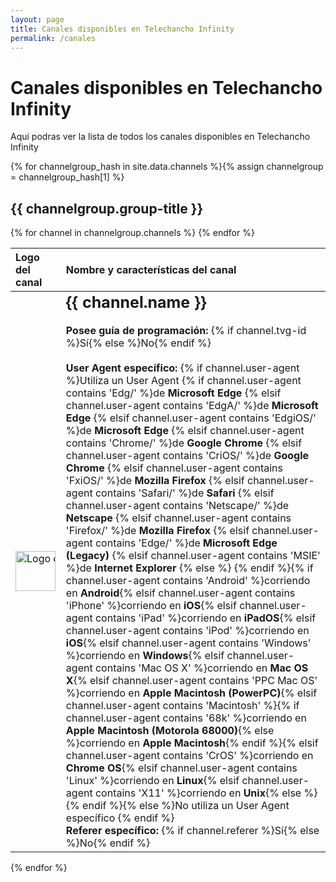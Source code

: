 ```yaml
---
layout: page
title: Canales disponibles en Telechancho Infinity
permalink: /canales
---
```

# Canales disponibles en Telechancho Infinity 
Aqui podras ver la lista de todos los canales disponibles en Telechancho Infinity

{% for channelgroup_hash in site.data.channels %}{% assign channelgroup = channelgroup_hash[1] %}
## {{ channelgroup.group-title }}
<table>
  <thead>
    <tr><th align="left">Logo del canal</th><th align="left">Nombre y características del canal</th></tr>
  </thead>
  <tbody>
    {% for channel in channelgroup.channels %}
    <tr>
      <td nowrap>
        <img alt='Logo de {{ channel.name }}' width='64' src='https://telechancho-infinity.github.io/{% if channel.channel-type %}{{ channel.channel-type }}{% else %}tv{% endif %}logos/{{ channel.logo }}'/>
      </td>
      <td><b style='font-size:25px'>{{ channel.name }}</b>
        <br>
        <br>
        <b>Posee guía de programación:</b> {% if channel.tvg-id %}Sí{% else %}No{% endif %}
        <br>
        <br>
        <b>User Agent específico:</b> {% if channel.user-agent %}Utiliza un User Agent {% if channel.user-agent contains 'Edg/' %}de <b>Microsoft Edge</b> {% elsif channel.user-agent contains 'EdgA/' %}de <b>Microsoft Edge</b> {% elsif channel.user-agent contains 'EdgiOS/' %}de <b>Microsoft Edge</b> {% elsif channel.user-agent contains 'Chrome/' %}de <b>Google Chrome</b> {% elsif channel.user-agent contains 'CriOS/' %}de <b>Google Chrome</b> {% elsif channel.user-agent contains 'FxiOS/' %}de <b>Mozilla Firefox</b> {% elsif channel.user-agent contains 'Safari/' %}de <b>Safari</b> {% elsif channel.user-agent contains 'Netscape/' %}de <b>Netscape</b> {% elsif channel.user-agent contains 'Firefox/' %}de <b>Mozilla Firefox</b> {% elsif channel.user-agent contains 'Edge/' %}de <b>Microsoft Edge (Legacy)</b> {% elsif channel.user-agent contains 'MSIE' %}de <b>Internet Explorer</b> {% else %} {% endif %}{% if channel.user-agent contains 'Android' %}corriendo en <b>Android</b>{% elsif channel.user-agent contains 'iPhone' %}corriendo en <b>iOS</b>{% elsif channel.user-agent contains 'iPad' %}corriendo en <b>iPadOS</b>{% elsif channel.user-agent contains 'iPod' %}corriendo en <b>iOS</b>{% elsif channel.user-agent contains 'Windows' %}corriendo en <b>Windows</b>{% elsif channel.user-agent contains 'Mac OS X' %}corriendo en <b>Mac OS X</b>{% elsif channel.user-agent contains 'PPC Mac OS' %}corriendo en <b>Apple Macintosh (PowerPC)</b>{% elsif channel.user-agent contains 'Macintosh' %}{% if channel.user-agent contains '68k' %}corriendo en <b>Apple Macintosh (Motorola 68000)</b>{% else %}corriendo en <b>Apple Macintosh</b>{% endif %}{% elsif channel.user-agent contains 'CrOS' %}corriendo en <b>Chrome OS</b>{% elsif channel.user-agent contains 'Linux' %}corriendo en <b>Linux</b>{% elsif channel.user-agent contains 'X11' %}corriendo en <b>Unix</b>{% else %} {% endif %}{% else %}No utiliza un User Agent específico {% endif %}
        <br>
        <b>Referer específico:</b> {% if channel.referer %}Sí{% else %}No{% endif %}
      </td>
    </tr>
    {% endfor %}
  </tbody>
</table>
{% endfor %}
